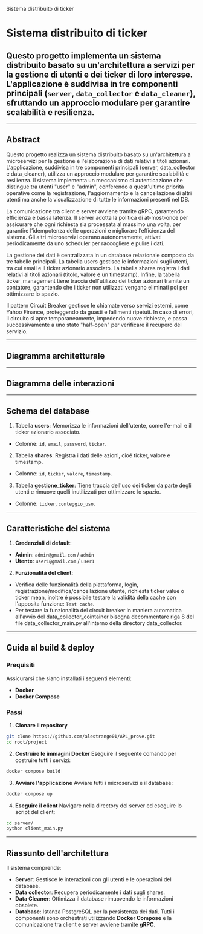 Sistema distribuito di ticker
# Sistema distribuito di ticker
Questo progetto implementa un sistema distribuito basato su un'architettura a servizi per la gestione di utenti e dei ticker di loro interesse.
L'applicazione è suddivisa in tre componenti principali
(`server`, `data_collector` e `data_cleaner`), sfruttando un approccio modulare per garantire scalabilità e resilienza.
---

---
## **Abstract**
Questo progetto realizza un sistema distribuito basato su un'architettura a microservizi per la gestione e l'elaborazione di dati relativi a titoli azionari. L'applicazione, suddivisa in tre componenti principali (server, data_collector e data_cleaner), utilizza un approccio modulare per garantire scalabilità e resilienza. Il sistema implementa un meccanismo di autenticazione che distingue tra utenti "user" e "admin", conferendo a quest'ultimo priorità operative come la registrazione, l'aggiornamento e la cancellazione di altri utenti ma anche la visualizzazione di tutte le informazioni presenti nel DB. 

La comunicazione tra client e server avviene tramite gRPC, garantendo efficienza e bassa latenza. Il server adotta la politica di at-most-once per assicurare che ogni richiesta sia processata al massimo una volta, per garantire l’idempotenza delle operazioni e migliorare l’efficienza del sistema. Gli altri microservizi operano autonomamente, attivati periodicamente da uno scheduler per raccogliere e pulire i dati.

La gestione dei dati è centralizzata in un database relazionale composto da tre tabelle principali. La tabella users gestisce le informazioni sugli utenti, tra cui email e il ticker azionario associato. La tabella shares registra i dati relativi ai titoli azionari (titolo, valore e un timestamp). Infine, la tabella ticker_management tiene traccia dell'utilizzo dei ticker azionari tramite un contatore, garantendo che i ticker non utilizzati vengano eliminati poi per ottimizzare lo spazio.

Il pattern Circuit Breaker gestisce le chiamate verso servizi esterni, come Yahoo Finance, proteggendo da guasti e fallimenti ripetuti. In caso di errori, il circuito si apre temporaneamente, impedendo nuove richieste, e passa successivamente a uno stato "half-open" per verificare il recupero del servizio. 

---
## **Diagramma architetturale**
---
## **Diagramma delle interazioni**
---
## **Schema del database**
1. Tabella **users**:  Memorizza le informazioni dell'utente, come l'e-mail e il ticker azionario associato.
 - Colonne: `id`, `email`, `password`, `ticker`.
2. Tabella **shares**: Registra i dati delle azioni, cioé ticker, valore e timestamp.
 - Colonne: `id`, `ticker`, `valore`, `timestamp`.
3. Tabella **gestione_ticker**: Tiene traccia dell'uso dei ticker da parte degli utenti e rimuove quelli inutilizzati per ottimizzare lo spazio.
 - Colonne: `ticker`, `conteggio_uso`.
---
## **Caratteristiche del sistema**
1. **Credenziali di default**:
 - **Admin**: `admin@gmail.com` / `admin`
 - **Utente**: `user1@gmail.com` / `user1`
2. **Funzionalità del client**:
 - Verifica delle funzionalità della piattaforma, login, registrazione/modifica/cancellazione utente, richiesta ticker value o ticker mean, inoltre é possibile testare la validitá della cache con l'apposita funzione: `Test cache`.
 - Per testare la funzionalità del circuit breaker in maniera automatica all'avvio del data_collector_cointainer bisogna decommentare riga 8 del file data_collector_main.py all'interno della directory data_collector.
---
## **Guida al build & deploy**
### **Prequisiti**
Assicurarsi che siano installati i seguenti elementi:
- **Docker**
- **Docker Compose**
### **Passi**
1. **Clonare il repository**
 ```bash
 git clone https://github.com/alestrange01/APL_prove.git
 cd root/project
 ```
2. **Costruire le immagini Docker**
 Eseguire il seguente comando per costruire tutti i servizi:
 ```bash
 docker compose build
 ```
3. **Avviare l'applicazione**
 Avviare tutti i microservizi e il database:
 ```bash
 docker compose up
 ```
4. **Eseguire il client**
 Navigare nella directory del server ed eseguire lo script del client:
 ```bash
 cd server/
 python client_main.py
 ```
---
## **Riassunto dell'architettura**
Il sistema comprende:
- **Server**: Gestisce le interazioni con gli utenti e le operazioni del database.
- **Data collector**: Recupera periodicamente i dati sugli shares.
- **Data Cleaner**: Ottimizza il database rimuovendo le informazioni obsolete.
- **Database**: Istanza PostgreSQL per la persistenza dei dati.
Tutti i componenti sono orchestrati utilizzando **Docker Compose** e la comunicazione tra client e server avviene tramite **gRPC**.
